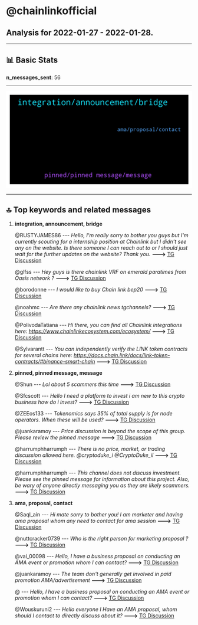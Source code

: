 # **@chainlinkofficial**
 ## Analysis for **2022-01-27** - **2022-01-28**.

---

## 📊 **Basic Stats**

**n_messages_sent**: 56

---
![wordcloud](chainlinkofficial_1Days_wordcloud.png)

---


## 🔝 **Top keywords and related messages**

1. **integration, announcement, bridge**

    @RUSTYJAMES86 --- *Hello, I'm really sorry to bother you guys but I'm currently scouting for a internship position at Chainlink but I didn't see any on the website. Is there someone I can reach out to or I should just wait for the further updates on the website? Thank you.* **--->** [TG Discussion](https://t.me/chainlinkofficial/369691)

    @glfss --- *Hey guys is there chainlink VRF on emerald paratimes from Oasis network ?* **--->** [TG Discussion](https://t.me/chainlinkofficial/369758)

    @borodonne --- *I would like to buy Chain link bep20* **--->** [TG Discussion](https://t.me/chainlinkofficial/370101)

    @noahmc --- *Are there any chainlink news tgchannels?* **--->** [TG Discussion](https://t.me/chainlinkofficial/370072)

    @PolivodaTatiana --- *Hi there, you can find all Chainlink integrations here: https://www.chainlinkecosystem.com/ecosystem/* **--->** [TG Discussion](https://t.me/chainlinkofficial/369760)

    @Sylvarantt --- *You can independently verify the LINK token contracts for several chains here: https://docs.chain.link/docs/link-token-contracts/#binance-smart-chain* **--->** [TG Discussion](https://t.me/chainlinkofficial/370102)

2. **pinned, pinned message, message**

    @Shun --- *Lol about 5 scammers this time* **--->** [TG Discussion](https://t.me/chainlinkofficial/369952)

    @Sfcscott --- *Hello I need a platform to invest i am new to this crypto business how do i invest?* **--->** [TG Discussion](https://t.me/chainlinkofficial/369770)

    @ZEEos133 --- *Tokenomics says 35% of total supply is for node operators. When these will be used?* **--->** [TG Discussion](https://t.me/chainlinkofficial/369933)

    @juankaramoy --- *Price discussion is beyond the scope of this group. Please review the pinned message* **--->** [TG Discussion](https://t.me/chainlinkofficial/369977)

    @harrumphharrumph --- *There is no price, market, or trading discussion allowed here. @cryptoduke_i @CryptoDuke_ii* **--->** [TG Discussion](https://t.me/chainlinkofficial/369859)

    @harrumphharrumph --- *This channel does not discuss investment. Please see the pinned message for information about this project. Also, be wary of anyone directly messaging you as they are likely scammers.* **--->** [TG Discussion](https://t.me/chainlinkofficial/369771)

3. **ama, proposal, contact**

    @Saql_ain --- *Hi mate sorry to bother you! I am marketer and having ama proposal whom any need to contact for ama session* **--->** [TG Discussion](https://t.me/chainlinkofficial/369799)

    @nuttcracker0739 --- *Who is the right person for marketing proposal ?* **--->** [TG Discussion](https://t.me/chainlinkofficial/369807)

    @vai_00098 --- *Hello, I have a business proposal on conducting an AMA event or promotion whom I can contact?* **--->** [TG Discussion](https://t.me/chainlinkofficial/369713)

    @juankaramoy --- *The team don't generally get involved in paid promotion AMA/advertisement* **--->** [TG Discussion](https://t.me/chainlinkofficial/369716)

    @<UNK> --- *Hello, I have a business proposal on conducting an AMA event or promotion whom I can contact?* **--->** [TG Discussion](https://t.me/chainlinkofficial/369736)

    @Wouskuruni2 --- *Hello everyone I Have an AMA proposal, whom should I contact to directly discuss about it?* **--->** [TG Discussion](https://t.me/chainlinkofficial/369667)

